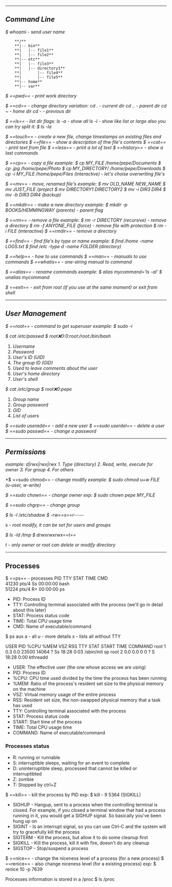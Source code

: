 
---
## *Command Line* 

*$ whoami - send user name*

		**/**
		**|-- bin**
		**|   |-- file1**
		**|   |-- file2**
		**|-- etc**
		**|   |-- file3**
		**|   |-- directory1**
		**|       |-- file4**
		**|       |-- file5**
		**|-- home**
		**|-- var**

*$ ==pwd== - print work directory* 

*$ ==cd== - change directory* 
*variation:*
	*cd . - current dir*
	*cd .. - parent dir*
	*cd ~ - home dir*
	*cd - - previous dir*

*$ ==ls== - list dir*
*flags:*
	*ls -a - show all*
	*ls -l - show like list or large*
*also you can try split it:*
	*$ ls -la*

*$ ==touch== - create a new file, change timestamps on existing files and directories*
*$ ==file== - show a description of thw file's contents*
*$ ==cat== - print text from file*
*$ ==less== - print a lot of text* 
*$ ==history== - show a last commands*

*$ ==cp== - copy a file*
*example:*
	*$ cp MY_FILE /home/pepe/Documents*
	*$ cp .jpg /home/pepe/Photo*
	*$ cp MY_DIRECTORY/ /home/pepe/Downloads*
	*$ cp -i MY_FILE /home/pepe/Files   (interactive) - let's choise overwriting file's*

*$ ==mv== - move, renamed file's*
*example:* 
	*$ mv OLD_NAME NEW_NAME*
	*$ mv JUST_FILE /project*
	*$ mv DIRECTORY1 DIRECTORY2*
	*$ mv -i DIR3 DIR4*
	*$ mv -b DIR3 DIR4 (backup)* 

*$ ==mkdir== - make a new directory*
*example:* 
	*$ mkdir -p BOOKS/HEMMINGWAY   (parents) - parent flag*

*$ ==rm== - remove a file*
*example:* 
	*$ rm -r DIRECTORY      (recursive) - remove a directory*
	*$ rm -f ANYONE_FILE    (force) - remove file with protection*
	*$ rm -i FILE           (interactive)*
*$ ==rmdir== - remove a directory*

*$ ==find== - find file's by type or name*
*example:*
	*$ find /home -name LOGS.txt*
	*$ find /etc -type d -name FOLDER    (directory)*

*$ ==help== - how to use commands*
*$ ==man== - manuals to use commands*
*$ ==whatis== - one-string manual to command*

*$ ==alias== - rename commands*
*example:*
		*$ alias mycommand='ls -al'*
		*$ unalias mycommand*

*$ ==exit== - exit from root (if you use at the same moment) or exit from shell* 

---
## *User Management*

*$ ==root== - command to get superuser*
*example:* 
	*$ sudo -i* 

*$ cat /etc/passwd*
*$ root:x:0:0:root:/root:/bin/bash*
1. *Username*
2. *Password*
3. *User's ID (UID)*
4. *The group ID (GID)*
5. *Used to leave comments about the user*
6. *User's home directory*
7. *User's shell*

*$ cat /etc/group*
*$ root:x:0:pepe*
1. *Group name*
2. *Group password*
3. *GID*
4. *List of users*

*$ ==sudo useradd== - add a new user*
*$ ==sudo userdel== - delete a user*
*$ ==sudo passwd== - change a password*

---
## *Permissions*

*example:*
	*d|rwx|rwx|rwx*
	*1. Type (directory)*
	*2. Read, write, execute for owner*
	*3. For group*
	*4. For others*

*$ ==sudo chmod== - change modify
*example:*
	*$ sudo chmod u+w FILE   (u-user, w-write)*

*$ ==sudo chown== - change owner*
*exp:*
	*$ sudo chown pepe MY_FILE*

*$ ==sudo chgrp== - change group*

*$ ls -l /etc/shadow*
*$ -rw==s==r-----*

*s - root modify, it can be set for users and groups*

*$ ls -ld /tmp*
*$ drwxrwxrwx==t==*

*t - only owner or root can delete or modify directory*

---

## Processes

$ ==ps== - processes
	PID        TTY       STAT      TIME      CMD  
	41230   pts/4       Ss      00:00:00   bash  
	51224   pts/4        R+     00:00:00    ps

- PID: Process ID
- TTY: Controlling terminal associated with the process (we'll go in detail about this later)
- STAT: Process status code
- TIME: Total CPU usage time
- CMD: Name of executable/command

$ ps aux 
	a - all
	u - more details
	x - lists all without TTY

USER      PID    %CPU    %MEM       VSZ      RSS     TTY      STAT      START   TIME   COMMAND
root          1          0.3          0.0       23500  14064     ?           Ss         18:28     0:03   /sbin/init sp
root          2          0.0          0.0           0          0          ?            S          18:28     0:00     kthreadd

- USER: The effective user (the one whose access we are using)
- PID: Process ID
- %CPU: CPU time used divided by the time the process has been running
- %MEM: Ratio of the process's resident set size to the physical memory on the machine
- VSZ: Virtual memory usage of the entire process
- RSS: Resident set size, the non-swapped physical memory that a task has used
- TTY: Controlling terminal associated with the process
- STAT: Process status code
- START: Start time of the process
- TIME: Total CPU usage time
- COMMAND: Name of executable/command

### Processes status
- R: running or runnable
- S: interruptible sleeps, waiting for an event to complete
- D: uninterruptible sleep, processed that cannot be killed or interruptibted
- Z: zombie
- T: Stopped by ctrl+Z

$ ==kill== - kill the process by PID
exp:
	$ kill - 9 5364          (SIGKILL)

- SIGHUP - Hangup, sent to a process when the controlling terminal is closed. For example, if you closed a terminal window that had a process running in it, you would get a SIGHUP signal. So basically you've been hung up on
- SIGINT - Is an interrupt signal, so you can use Ctrl-C and the system will try to gracefully kill the process
- SIGTERM - Kill the process, but allow it to do some cleanup first
- SIGKILL - Kill the process, kill it with fire, doesn't do any cleanup
- SIGSTOP - Stop/suspend a process

$ ==nice== - change the niceness level of a process (for a new process)
$ ==renice== - also change niceness level (for a existing process)
exp:
	$ renice 10 -p 7639

Processes information is stored in a /proc
$ ls /proc